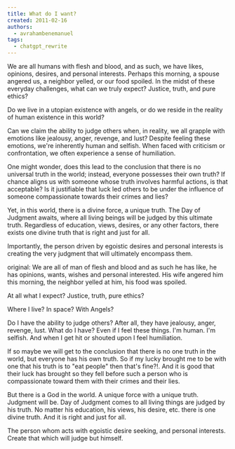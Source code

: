 ```yaml
---
title: What do I want?
created: 2011-02-16
authors:
  - avrahambenemanuel
tags:
  - chatgpt_rewrite
---
```


We are all humans with flesh and blood, and as such, we have likes, opinions, desires, and personal interests. Perhaps this morning, a spouse angered us, a neighbor yelled, or our food spoiled. In the midst of these everyday challenges, what can we truly expect? Justice, truth, and pure ethics?

Do we live in a utopian existence with angels, or do we reside in the reality of human existence in this world?

Can we claim the ability to judge others when, in reality, we all grapple with emotions like jealousy, anger, revenge, and lust? Despite feeling these emotions, we're inherently human and selfish. When faced with criticism or confrontation, we often experience a sense of humiliation.

One might wonder, does this lead to the conclusion that there is no universal truth in the world; instead, everyone possesses their own truth? If chance aligns us with someone whose truth involves harmful actions, is that acceptable? Is it justifiable that luck led others to be under the influence of someone compassionate towards their crimes and lies?

Yet, in this world, there is a divine force, a unique truth. The Day of Judgment awaits, where all living beings will be judged by this ultimate truth. Regardless of education, views, desires, or any other factors, there exists one divine truth that is right and just for all.

Importantly, the person driven by egoistic desires and personal interests is creating the very judgment that will ultimately encompass them.



original:
We are all of man of flesh and blood and as such he has like, he has opinions, wants, wishes and personal interested. His wife angered him this morning, the neighbor yelled at him, his food was spoiled.

At all what I expect? Justice, truth, pure ethics?

Where I live? In space? With Angels?

Do I have the ability to judge others? After all, they have jealousy, anger, revenge, lust. What do I have? Even if I feel these things. I'm human. I'm selfish. And when I get hit or shouted upon I feel humiliation.

If so maybe we will get to the conclusion that there is no one truth in the world, but everyone has his own truth. So if my lucky brought me to be with one that his truth is to "eat people" then that's fine?!. And it is good that their luck has brought so they fell before such a person who is compassionate toward them with their crimes and their lies.

But there is a God in the world. A unique force with a unique truth. Judgment will be. Day of Judgment comes to all living things are judged by his truth. No matter his education, his views, his desire, etc. there is one divine truth. And it is right and just for all.

The person whom acts with egoistic desire seeking, and personal interests. Create that which will judge but himself.
